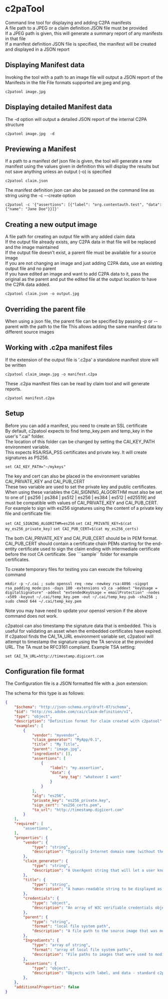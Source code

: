 # c2paTool

Command line tool for displaying and adding C2PA manifests  
A file path to a JPEG or a claim definition JSON file must be provided  
If a JPEG path is given, this will generate a summary report of any manifests in that file  
If a manifest definition JSON file is specified, the manifest will be created and displayed in a JSON report

## Displaying Manifest data

Invoking the tool with a path to an image file will output a JSON report of the Manifests in the file
File formats supported are jpeg and png. 

```c2patool image.jpg```

## Displaying detailed Manifest data

The -d option will output a detailed JSON report of the internal C2PA structure

```c2patool image.jpg  -d```

## Previewing a Manifest

If a path to a manifest def json file is given,
the tool will generate a new manifest using the values given in definition
this will display the results but not save anything unless an output (-o) is specified

```c2patool claim.json```

The manifest definition json can also be passed on the command line as string using the -c --create option

```shell
c2patool -c '{"assertions": [{"label": "org.contentauth.test", "data": {"name": "Jane Doe"}}]}'
```
 
## Creating a new output image

A file path for creating an output file with any added claim data  
If the output file already exists, any C2PA data in that file will be replaced and the image maintained  
If the output file doesn't exist, a parent file must be available for a source image  
If you are not changing an image and just adding C2PA data, use an existing output file and no parent  
If you have edited an image and want to add C2PA data to it, pass the original as the parent
and put the edited file at the output location to have the C2PA data added.

```c2patool claim.json -o output.jpg```
## Overriding the parent file

When using a json file, the parent file can be specified by passing -p or --parent with the path to the file
This allows adding the same manifest data to different source images

## Working with .c2pa manifest files

If the extension of the output file is '.c2pa' a standalone manifest store will be written 

```c2patool claim_image.jpg -o manifest.c2pa```

These .c2pa manifest files can be read by claim tool and will generate reports.

```c2patool manifest.c2pa```
## Setup

Before you can add a manifest, you need to create an SSL certificate  
By default, c2patool expects to find temp_key.pem and temp_key in the user's ".cai" folder.  
The location of this folder can be changed by setting the CAI_KEY_PATH environment variable.  
This expects RSA/RSA_PSS certificates and private key.  It will create signatures as PS256. 

```
set CAI_KEY_PATH="~/mykeys"
```

The key and cert can also be placed in the environment variables CAI_PRIVATE_KEY and CAI_PUB_CERT  
These two variable are used to set the private key and public certificates.  When using these variables
the CAI_SIGNING_ALGORITHM must also be set to one of [ ps256 | ps384 | ps512 | es256 | es384 | es512 | ed25519] and
must be compatible with values of CAI_PRIVATE_KEY and CAI_PUB_CERT. For example to sign with es256 signatures
using the content of a private key file and certificate file:

```set CAI_SIGNING_ALGORITHM=es256```
```set CAI_PRIVATE_KEY=$(cat my_es256_private_key)```
```set CAI_PUB_CERT=$(cat my_es256_certs)```

The both CAI_PRIVATE_KEY and CAI_PUB_CERT should be in PEM format.  CAI_PUB_CERT should contain a certificate
chain PEMs starting for the end-entity certificate used to sign the claim ending with intermediate certificate
before the root CA certificate.  See ```sample`` folder for example certificates.

To create temporary files for testing you can execute the following command

```shell
mkdir -p ~/.cai ; sudo openssl req -new -newkey rsa:4096 -sigopt rsa_padding_mode:pss -days 180 -extensions v3_ca -addext "keyUsage = digitalSignature" -addext "extendedKeyUsage = emailProtection" -nodes -x509 -keyout ~/.cai/temp_key.pem -out ~/.cai/temp_key.pub -sha256 ; sudo chmod 644 ~/.cai/temp_key.pem
```	

Note you may have need to update your openssl version if the above command does not work.

c2patool can also timestamp the signature data that is embedded.  This is useful for validating an asset when the embedded 
certificates have expired.  If c2patool finds the CAI_TA_URL environment variable set, c2patool will attempt to timestamp the signature using the TA service at the provided URL.  The TA must be RFC3161 compliant.  Example TSA setting:

```set CAI_TA_URL=http://timestamp.digicert.com```

## Configuration file format

The Configuration file is a JSON formatted file with a .json extension:

The schema for this type is as follows:
```json
{
	"$schema": "http://json-schema.org/draft-07/schema",
	"$id": "http://ns.adobe.com/cai/claim-definition/v1",
	"type": "object",
	"description": "Definition format for claim created with c2patool",
	"examples": [
		{
            "vendor": "myvendor",
            "claim_generator": "MyApp/0.1",
            "title" : "My Title",
            "parent": "image.jpg",  
            "ingredients": [],
            "assertions": [
				{
					"label": "my.assertion",
					"data": {
						"any_tag": "whatever I want"
					}
				}
			],
            "alg": "es256",
            "private_key": "es256_private.key",
            "sign_cert": "es256_certs.pem",
            "ta_url": "http://timestamp.digicert.com"
		}
    ],
	"required": [
		"assertions",
	],
	"properties": {
		"vendor": {
			"type": "string",
			"description": "Typically Internet domain name (without the TLD) for the vendor (i.e. `adobe`, `nytimes`)"
		},
		"claim_generator": {
			"type": "string",
			"description": "A UserAgent string that will let a user know what software/hardware/system produced this Manifest - names should not contain spaces (defaults to c2patool)"
		},
		"title": {
			"type": "string",
			"description": "A human-readable string to be displayed as the tile for this Manifest (defaults to embedded file name)"
		},
		"credentials": {
			"type": "object",
			"description": "An array of W3C verifiable credentials objects defined in the c2pa assertion specification. Section 7"
		},
		"parent": {
			"type": "string",
			"format": "local file system path",
			"description": "A file path to the source image that was modified by this Manifest (if any)"
		},
        "Ingredients": {
			"type": "array of string",
			"format": "array of local file system paths",
			"description": "File paths to images that were used to modify the image referenced by this Manifest (if any)"
		},
		"assertions": {
			"type": "object",
			"description": "Objects with label, and data - standard c2pa labels must match values as defined in the c2pa assertion specification"
		},
	},
	"additionalProperties": false
}
```

